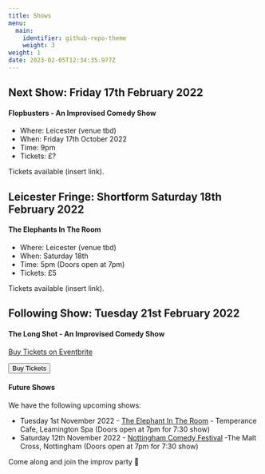 ```yaml
---
title: Shows
menu:
  main:
    identifier: github-repo-theme
    weight: 3
weight: 1
date: 2023-02-05T12:34:35.977Z
---
```

## Next Show: Friday 17th February 2022

#### Flopbusters - An Improvised Comedy Show

* Where: Leicester (venue tbd)
* When: Friday 17th October 2022
* Time: 9pm
* Tickets: £?

T﻿ickets available (insert link).

## Leicester Fringe: Shortform Saturday 18th February 2022

#### The Elephants In The Room

* Where: Leicester (venue tbd)
* When: Saturday 18th
* Time: 5pm (Doors open at 7pm)
* Tickets: £5

T﻿ickets available (insert link).

## Following Show: Tuesday 21st February 2022

#### The Long Shot - An Improvised Comedy Show

<!--StartFragment-->

<!-- You can customize this button any way you like -->

<!-- Noscript content for added SEO -->
<noscript><a href="https://www.eventbrite.co.uk/e/leamprov-the-long-shot-a-fully-improvised-show-improvised-comedy-tickets-506679982467" rel="noopener noreferrer" target="_blank">Buy Tickets on Eventbrite</a></noscript>
<!-- You can customize this button any way you like -->
<button id="eventbrite-widget-modal-trigger-506679982467" type="button">Buy Tickets</button>

<script src="https://www.eventbrite.com/static/widgets/eb_widgets.js"></script>

<script type="text/javascript">
    var exampleCallback = function() {
        console.log('Order complete!');
    };

    window.EBWidgets.createWidget({
        widgetType: 'checkout',
        eventId: '506679982467',
        modal: true,
        modalTriggerElementId: 'eventbrite-widget-modal-trigger-506679982467',
        onOrderComplete: exampleCallback
    });
</script>

<!--EndFragment-->

#### Future Shows

We have the following upcoming shows:

* Tuesday 1st November 2022 - [The Elephant In The Room](https://www.eventbrite.co.uk/e/the-elephant-in-the-room-an-improvised-comedy-show-tickets-413347041127) - Temperance Cafe, Leamington Spa (Doors open at 7pm for 7:30 show)
* Saturday 12th November 2022 - [Nottingham Comedy Festival](https://www.nottinghamcomedyfestival.co.uk/missimp-leamprov) -The Malt Cross, Nottingham (Doors open at 7pm for 7:30 show)

Come along and join the improv party 🎉